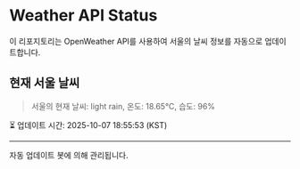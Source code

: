
# Weather API Status

이 리포지토리는 OpenWeather API를 사용하여 서울의 날씨 정보를 자동으로 업데이트합니다.

## 현재 서울 날씨
> 서울의 현재 날씨: light rain, 온도: 18.65°C, 습도: 96%

⏳ 업데이트 시간: 2025-10-07 18:55:53 (KST)

---
자동 업데이트 봇에 의해 관리됩니다.
